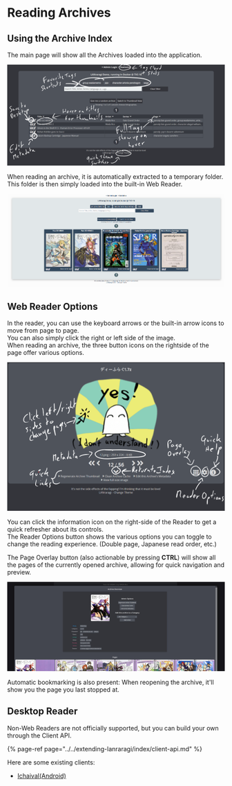 # Reading Archives

## Using the Archive Index

The main page will show all the Archives loaded into the application.

![Annotated Archive Index](../../.gitbook/assets/index.png)

When reading an archive, it is automatically extracted to a temporary folder.  
This folder is then simply loaded into the built-in Web Reader.

![Archive Index in Thumbnail mode](../../.gitbook/assets/archive_thumb%20%281%29.png)

## Web Reader Options

In the reader, you can use the keyboard arrows or the built-in arrow icons to move from page to page.  
You can also simply click the right or left side of the image.  
When reading an archive, the three button icons on the rightside of the page offer various options.

![Annotated Reader View](../../.gitbook/assets/reader.png)

You can click the information icon on the right-side of the Reader to get a quick refresher about its controls.  
The Reader Options button shows the various options you can toggle to change the reading experience. \(Double page, Japanese read order, etc.\)

The Page Overlay button \(also actionable by pressing **CTRL**\) will show all the pages of the currently opened archive, allowing for quick navigation and preview.

![Reader with overlay](https://raw.githubusercontent.com/Difegue/LANraragi/dev/tools/_screenshots/reader_overlay.jpg)

Automatic bookmarking is also present: When reopening the archive, it'll show you the page you last stopped at.

## Desktop Reader

Non-Web Readers are not officially supported, but you can build your own through the Client API.

{% page-ref page="../../extending-lanraragi/index/client-api.md" %}

Here are some existing clients:

* [Ichaival\(Android\)](https://github.com/Utazukin/Ichaival)  

